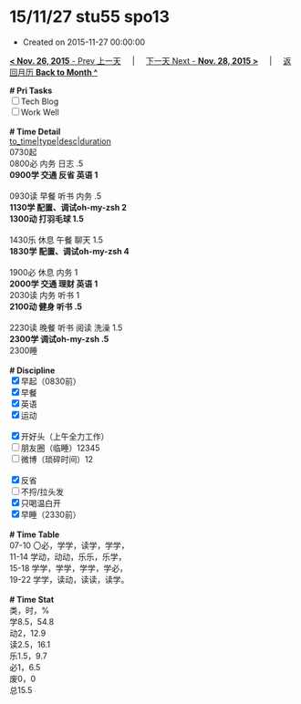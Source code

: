 # 15/11/27 stu55 spo13

- Created on 2015-11-27 00:00:00

[**< Nov. 26, 2015** - Prev 上一天](/lifelogs/2015/11/d26.md) &nbsp; &nbsp; | &nbsp; &nbsp; [下一天 Next - **Nov. 28, 2015 >**](/lifelogs/2015/11/d28.md) &nbsp; &nbsp; |  &nbsp; &nbsp; [返回月历 **Back to Month ^**](/lifelogs/2015/11/index.md)
<br/><div><b># Pri Tasks</b></div><div><input type="checkbox"/>Tech Blog</div><div><input type="checkbox"/>Work Well</div><div><br/></div><div><b># Time Detail</b></div><div><u>to_time|type|desc|duration</u></div><div>0730起</div><div>0800必 内务 日志 .5</div><div><b>0900学 交通 反省 英语 1</b></div><div><br/></div><div>0930读 早餐 听书 内务 .5</div><div><b>1130学 配置、调试oh-my-zsh 2</b></div><div><b>1300动 打羽毛球 1.5</b></div><div><br/></div><div>1430乐 休息 午餐 聊天 1.5</div><div><b>1830学</b> <b>配置、调试oh-my-zsh </b><b>4</b></div><div><br/></div><div>1900必 休息 内务 1</div><div><b>2000学 交通 理财 英语 1</b></div><div>2030读 内务 听书 1</div><div><b>2100动 健身 听书 .5</b></div><div><br/></div><div>2230读 晚餐 听书 阅读 洗澡 1.5</div><div><b>2300学 调试oh-my-zsh .5</b></div><div>2300睡</div><div><br/></div><div><b># Discipline</b></div><div><input checked="true" type="checkbox"/>早起（0830前）</div><div><input checked="true" type="checkbox"/>早餐</div><div><input checked="true" type="checkbox"/>英语</div><div><input checked="true" type="checkbox"/>运动</div><div><br/></div><div><input checked="true" type="checkbox"/>开好头（上午全力工作）</div><div><input type="checkbox"/>朋友圈（临睡）12345</div><div><input type="checkbox"/>微博（琐碎时间）12</div><div><br/></div><div><input checked="true" type="checkbox"/>反省</div><div><input type="checkbox"/>不捋/拉头发</div><div><input checked="true" type="checkbox"/>只喝温白开</div><div><input checked="true" type="checkbox"/>早睡（2330前）</div><div><br/></div><div><b># Time Table</b></div><div>07-10 〇必，学学，读学，学学，</div><div>11-14 学动，动动，乐乐，乐学，</div><div>15-18 学学，学学，学学，学必，</div><div>19-22 学学，读动，读读，读学。</div><div><br/></div><div><b># Time Stat</b></div><div>类，时，%</div><div>学8.5，54.8</div><div>动2，12.9</div><div>读2.5，16.1</div><div>乐1.5，9.7</div><div>必1，6.5</div><div>废0，0</div><div>总15.5</div>
